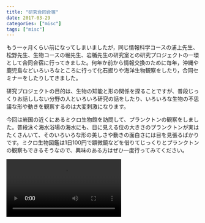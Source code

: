 ```yaml
---
title: "研究合同合宿"
date: 2017-03-29
categories: ["misc"]
tags: ["misc"]
---
```


もう一ヶ月くらい前になってしまいましたが，同じ情報科学コースの浦上先生、松野先生、生物コースの堀先生、岩楯先生の研究室との研究プロジェクトの一環として合同合宿に行ってきました。何年か前から情報交換のために毎年，沖縄や鹿児島などいろいろなところに行って化石掘りや海洋生物観察をしたり，合同セミナーをしたりしてきました。

<!--more-->

研究プロジェクトの目的は、生物の知能と形の関係を探ることですが、普段じっくりお話ししない分野の人といろいろ研究の話をしたり、いろいろな生物の不思議な形や動きを観察するのは大変刺激になります。

今回は岩国の近くにあるミクロ生物館を訪問して、プランクトンの観察をしました。普段泳ぐ海水浴場の海水にも、目に見える位の大きさのプランクトンが実はたくさんいて、そのいろいろな形の美しさや動きの面白さには目を見張るばかりです。ミクロ生物図鑑は1日100円で顕微鏡などを借りてじっくりとプランクトンの観察もできるそうなので、興味のある方はぜひ一度行ってみてください。

![](Plankton.m4v?resize=480,270)
